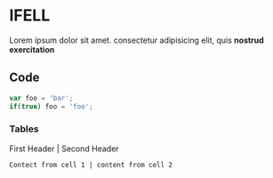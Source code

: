 # IFELL

Lorem ipsum dolor sit amet. consectetur adipisicing elit, quis
**nostrud exercitation**

## Code

```javascript
var foo = 'bar';
if(true) foo = 'foo';
```

### Tables

First Header | Second Header
~~~~~~~~~~~~ | ~~~~~~~~~~~~~~
Contect from cell 1 | content from cell 2
